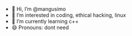 - 👋 Hi, I’m @mangusimo
- 👀 I’m interested in coding, ethical hacking, linux
- 🌱 I’m currently learning c++
- 😄 Pronouns: dont need

<!---
mangusimo/mangusimo is a ✨ special ✨ repository because its `README.md` (this file) appears on your GitHub profile.
You can click the Preview link to take a look at your changes.
--->
